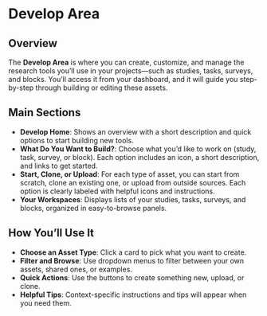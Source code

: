 # Develop Area

## Overview  
The **Develop Area** is where you can create, customize, and manage the research tools you’ll use in your projects—such as studies, tasks, surveys, and blocks. You’ll access it from your dashboard, and it will guide you step-by-step through building or editing these assets.

## Main Sections  

- **Develop Home**: Shows an overview with a short description and quick options to start building new tools.  
- **What Do You Want to Build?**: Choose what you’d like to work on (study, task, survey, or block). Each option includes an icon, a short description, and links to get started.  
- **Start, Clone, or Upload**: For each type of asset, you can start from scratch, clone an existing one, or upload from outside sources. Each option is clearly labeled with helpful icons and instructions.  
- **Your Workspaces**: Displays lists of your studies, tasks, surveys, and blocks, organized in easy-to-browse panels.  

## How You’ll Use It  

- **Choose an Asset Type**: Click a card to pick what you want to create.  
- **Filter and Browse**: Use dropdown menus to filter between your own assets, shared ones, or examples.  
- **Quick Actions**: Use the buttons to create something new, upload, or clone.  
- **Helpful Tips**: Context-specific instructions and tips will appear when you need them.  
